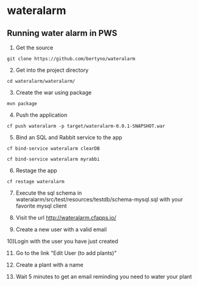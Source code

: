 # wateralarm

## Running water alarm in PWS

1) Get the source 

```
git clone https://github.com/bertyno/wateralarm
```
2) Get into the project directory
```
cd wateralarm/wateralarm/
```
3) Create the war using package
```
mvn package
```
4) Push the application
```
cf push wateralarm -p target/wateralarm-0.0.1-SNAPSHOT.war
```
5) Bind an SQL and Rabbit service to the app
```
cf bind-service wateralarm clearDB

cf bind-service wateralarm myrabbi
```
6) Restage the app
```
cf restage wateralarm
```
7) Execute the sql schema in wateralarm/src/test/resources/testdb/schema-mysql.sql with your favorite mysql client
8) Visit the url http://wateralarm.cfapps.io/

9) Create a new user with a valid email

10)Login with the user you have just created

11) Go to the link "Edit User (to add plants)"

12) Create a plant with a name

13) Wait 5 minutes to get an email reminding you need to water your plant


